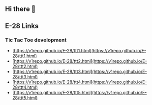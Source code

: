 ## Hi there 👋

## E-28 Links
### Tic Tac Toe development
- [https://v1repo.github.io/E-28/ttt1.html](https://v1repo.github.io/E-28/ttt1.html)
- [https://v1repo.github.io/E-28/ttt2.html](https://v1repo.github.io/E-28/ttt2.html)
- [https://v1repo.github.io/E-28/ttt3.html](https://v1repo.github.io/E-28/ttt3.html)
- [https://v1repo.github.io/E-28/ttt4.html](https://v1repo.github.io/E-28/ttt4.html)
- [https://v1repo.github.io/E-28/ttt5.html](https://v1repo.github.io/E-28/ttt5.html)

<!--
**v1repo/v1repo** is a ✨ _special_ ✨ repository because its `README.md` (this file) appears on your GitHub profile.

Here are some ideas to get you started:

- 🔭 I’m currently working on ...
- 🌱 I’m currently learning ...
- 👯 I’m looking to collaborate on ...
- 🤔 I’m looking for help with ...
- 💬 Ask me about ...
- 📫 How to reach me: ...
- 😄 Pronouns: ...
- ⚡ Fun fact: ...
-->
